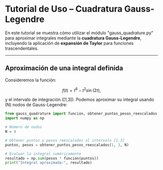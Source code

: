 # Tutorial de Uso – Cuadratura Gauss-Legendre

En este tutorial se muestra cómo utilizar el módulo "gauss_quadrature.py" para aproximar integrales mediante la **cuadratura Gauss-Legendre**, incluyendo la aplicación de **expansión de Taylor** para funciones trascendentales.

---

## Aproximación de una integral definida

Consideremos la función:

$$
f(t) = t^6 - t^2 \sin(2t),
$$

y el intervalo de integración \([1,3]\). Podemos aproximar su integral usando \(N\) nodos de Gauss-Legendre:

```python
from gauss_quadrature import funcion, obtener_puntos_pesos_reescalados
import numpy as np

# Número de nodos
N = 4

# Obtener puntos y pesos reescalados al intervalo [1,3]
puntos, pesos = obtener_puntos_pesos_reescalados(1, 3, N)

# Evaluar la integral numéricamente
resultado = np.sum(pesos * funcion(puntos))
print("Integral aproximada:", resultado)
